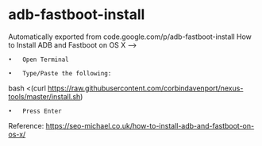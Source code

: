 # adb-fastboot-install
Automatically exported from code.google.com/p/adb-fastboot-install
How to Install ADB and Fastboot on OS X -->

	•	Open Terminal
	
	•	Type/Paste the following:
	
bash <(curl https://raw.githubusercontent.com/corbindavenport/nexus-tools/master/install.sh)

	•	Press Enter

Reference:
https://seo-michael.co.uk/how-to-install-adb-and-fastboot-on-os-x/

